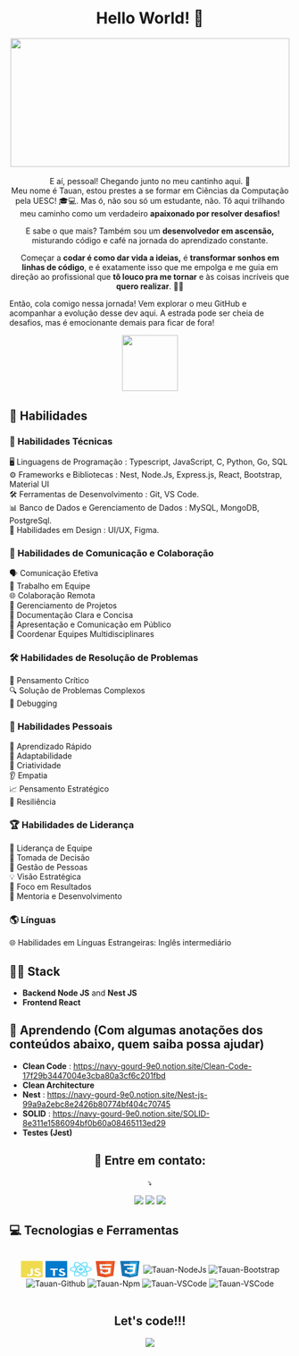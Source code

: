 <span align="center">

# Hello World! 👋

</span>

<div align="center">
  <img src="https://media.giphy.com/media/MM0Jrc8BHKx3y/giphy.gif" width="500px" height="230px"/>
</div>

<p align="center">
  E aí, pessoal! Chegando junto no meu cantinho aqui. 👋<br>Meu nome é Tauan, estou prestes a se formar em Ciências da Computação pela UESC! 🎓💻. Mas ó, não sou só um estudante, não. Tô aqui trilhando meu caminho como um verdadeiro <strong>apaixonado por resolver desafios!</strong> 
  <p align="center"> E sabe o que mais? Também sou um <strong>desenvolvedor em ascensão,</strong> misturando código e café na jornada do aprendizado constante. </p> 
<p align="center">
   Começar a <strong>codar é como dar vida a ideias,</strong> é <strong>transformar sonhos em linhas de código</strong>, e é exatamente isso que me empolga e me guia em direção ao profissional que <strong>tô louco pra me tornar</strong> e às coisas incríveis que <strong>quero realizar</strong>. 🚀🌟
</p>

Então, cola comigo nessa jornada! Vem explorar o meu GitHub e acompanhar a evolução desse dev aqui. A estrada pode ser cheia de desafios, mas é emocionante demais para ficar de fora!

</p>

</p>
<div align="center">
 <img src="https://cdn.discordapp.com/attachments/1125892268138713201/1126574420861923438/picasion.com_0ac37155c681abdc7a8b79f8f034ebf7.gif" width="100" height="100" border="0" />
 </div>

<div >

## 🚀 Habilidades

### 💼 Habilidades Técnicas

🖥️ Linguagens de Programação : Typescript, JavaScript, C, Python, Go, SQL <br>
⚙️ Frameworks e Bibliotecas : Nest, Node.Js, Express.js, React, Bootstrap, Material UI <br>
🛠️ Ferramentas de Desenvolvimento : Git, VS Code.<br>
📊 Banco de Dados e Gerenciamento de Dados : MySQL, MongoDB, PostgreSql.<br>
🎨 Habilidades em Design : UI/UX, Figma.

### 🤝 Habilidades de Comunicação e Colaboração

🗣️ Comunicação Efetiva<br>
👥 Trabalho em Equipe<br>
🌐 Colaboração Remota<br>
📆 Gerenciamento de Projetos <br>
📝 Documentação Clara e Concisa<br>
📢 Apresentação e Comunicação em Público<br>
🧭 Coordenar Equipes Multidisciplinares<br>

### 🛠️ Habilidades de Resolução de Problemas

🧠 Pensamento Crítico<br>
🔍 Solução de Problemas Complexos<br>
🐞 Debugging

### 🧠 Habilidades Pessoais

🚀 Aprendizado Rápido<br>
🔄 Adaptabilidade<br>
🎨 Criatividade <br>
👂 Empatia <br>
📈 Pensamento Estratégico <br>
🤔 Resiliência

### 🏆 Habilidades de Liderança

🤝 Liderança de Equipe<br>
🤔 Tomada de Decisão<br>
👥 Gestão de Pessoas <br>
💡 Visão Estratégica<br>
🎯 Foco em Resultados<br>
🧠 Mentoria e Desenvolvimento<br>

### 🌎 Línguas

🌐 Habilidades em Línguas Estrangeiras: Inglês intermediário

</div>

<div >

## 👩‍💻 Stack

- **Backend Node JS** and **Nest JS**
- **Frontend React**


</div>

<div >

## 🚀 Aprendendo (Com algumas anotações dos conteúdos abaixo, quem saiba possa ajudar)

- **Clean Code** : https://navy-gourd-9e0.notion.site/Clean-Code-17f29b3447004e3cba80a3cf6c201fbd
- **Clean Architecture**
- **Nest** : https://navy-gourd-9e0.notion.site/Nest-js-99a9a2ebc8e2426b80774bf404c70745
- **SOLID** : https://navy-gourd-9e0.notion.site/SOLID-8e311e1586094bf0b60a08465113ed29
- **Testes (Jest)**


</div>

<div align="center">

## 💌 Entre em contato:

⤵️

</div>

<div align="center "> 
 
  <a href="https://www.instagram.com/savethetedio/" target="_blank"><img src="https://img.shields.io/badge/-Instagram-%23E4405F?style=for-the-badge&logo=instagram&logoColor=white" target="_blank"></a> 
  <a href = "mailto:tauanspider@gmail.com"><img src="https://img.shields.io/badge/-Gmail-%23333?style=for-the-badge&logo=gmail&logoColor=white" target="_blank"></a>
  <a href="https://www.linkedin.com/in/tauan-neres-585b02199/" target="_blank"><img src="https://img.shields.io/badge/-LinkedIn-%230077B5?style=for-the-badge&logo=linkedin&logoColor=white" target="_blank"></a> 
  
  
  
</div>

## 💻 Tecnologias e Ferramentas

<br>

<div style="display: inline_block" align="center">
  <img align="center" alt="Tauan-Js" height="30" width="40" src="https://raw.githubusercontent.com/devicons/devicon/master/icons/javascript/javascript-plain.svg">
  <img align="center" alt="Tauan-Ts" height="30" width="40" src="https://raw.githubusercontent.com/devicons/devicon/master/icons/typescript/typescript-plain.svg">
  <img align="center" alt="Tauan-React" height="30" width="40" src="https://raw.githubusercontent.com/devicons/devicon/master/icons/react/react-original.svg">
  <img align="center" alt="Tauan-HTML" height="30" width="40" src="https://raw.githubusercontent.com/devicons/devicon/master/icons/html5/html5-original.svg">
  <img align="center" alt="Tauan-CSS" height="30" width="40" src="https://raw.githubusercontent.com/devicons/devicon/master/icons/css3/css3-original.svg">
  <img align="center" alt="Tauan-NodeJs" height="30" width="40" src="https://cdn.jsdelivr.net/gh/devicons/devicon/icons/nodejs/nodejs-original.svg" />
  <img align="center" alt="Tauan-Bootstrap" height="30" width="40" src="https://cdn.jsdelivr.net/gh/devicons/devicon/icons/bootstrap/bootstrap-original.svg" />
  <img align="center" alt="Tauan-Github" height="30" width="40" src="https://cdn.jsdelivr.net/gh/devicons/devicon/icons/github/github-original.svg" />
  <img align="center" alt="Tauan-Npm" height="30" width="40" src="https://cdn.jsdelivr.net/gh/devicons/devicon/icons/npm/npm-original-wordmark.svg" />
  <img align="center" alt="Tauan-VSCode" height="30" width="40" src="https://cdn.jsdelivr.net/gh/devicons/devicon/icons/vscode/vscode-original.svg" />
 <img align="center" alt="Tauan-VSCode" height="30" width="40"src="https://cdn.jsdelivr.net/gh/devicons/devicon/icons/nestjs/nestjs-plain.svg" />

</div>
 <br>

<div align="center">
<h2>Let's code!!!</h2>
<img src="https://media.giphy.com/media/LmNwrBhejkK9EFP504/giphy.gif" width="400px" />
</div>
